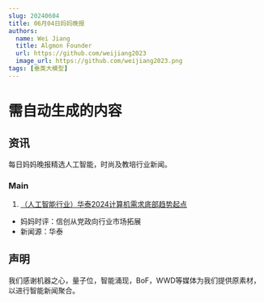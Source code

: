 ```yaml
---
slug: 20240604
title: 06月04日妈妈晚报
authors:
  name: Wei Jiang
  title: Algmon Founder
  url: https://github.com/weijiang2023
  image_url: https://github.com/weijiang2023.png
tags: [垂类大模型]
---
```


# 需自动生成的内容
## 资讯
每日妈妈晚报精选人工智能，时尚及教培行业新闻。

### Main

1. [（人工智能行业）华泰2024计算机需求底部趋势起点](https://mp.weixin.qq.com/s/CKC9PEBLfXVzDsRa0a6glA)
* 妈妈时评：信创从党政向行业市场拓展
* 新闻源：华泰

## 声明

我们感谢机器之心，量子位，智能涌现，BoF，WWD等媒体为我们提供原素材，以进行智能新闻聚合。